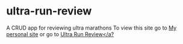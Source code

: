 # ultra-run-review
A CRUD app for reviewing ultra marathons
To view this site go to <a href="www.joshpcausey.com">My personal site</a> or go to <a href="www.ultrarunreview.com">Ultra Run Review</a?
